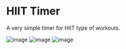 # HIIT Timer
 A very simple timer for HIIT type of workouts.
 
![image](https://user-images.githubusercontent.com/64972579/218315375-fb1c6ee6-97da-435d-bf6b-50a494c3561a.png)
![image](https://user-images.githubusercontent.com/64972579/218315393-8c748a05-936d-42b9-933e-9ddbd2267716.png)
![image](https://user-images.githubusercontent.com/64972579/218315435-82685818-3a3a-4c51-b72b-837379e59f12.png)
